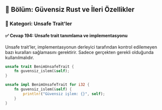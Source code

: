 ## 📘 Bölüm: Güvensiz Rust ve İleri Özellikler  
### 🔹 Kategori: Unsafe Trait'ler  
#### ✅ Cevap 194: Unsafe trait tanımlama ve implementasyonu

Unsafe trait'ler, implementasyonun derleyici tarafından kontrol edilemeyen bazı kuralları sağlamasını gerektirir. Sadece gerçekten gerekli olduğunda kullanılmalıdır.

```rust
unsafe trait BenimUnsafeTrait {
    fn guvensiz_islem(&self);
}

unsafe impl BenimUnsafeTrait for i32 {
    fn guvensiz_islem(&self) {
        println!("Güvensiz işlem: {}", self);
    }
}
```
